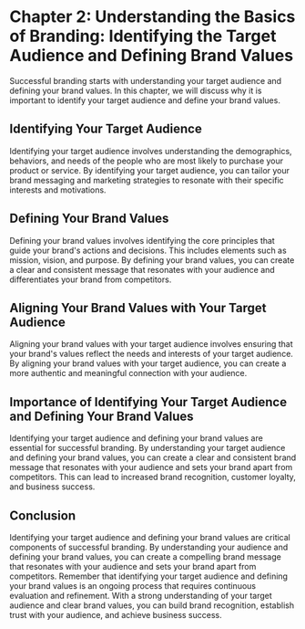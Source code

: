 Chapter 2: Understanding the Basics of Branding: Identifying the Target Audience and Defining Brand Values
==========================================================================================================

Successful branding starts with understanding your target audience and defining your brand values. In this chapter, we will discuss why it is important to identify your target audience and define your brand values.

Identifying Your Target Audience
--------------------------------

Identifying your target audience involves understanding the demographics, behaviors, and needs of the people who are most likely to purchase your product or service. By identifying your target audience, you can tailor your brand messaging and marketing strategies to resonate with their specific interests and motivations.

Defining Your Brand Values
--------------------------

Defining your brand values involves identifying the core principles that guide your brand's actions and decisions. This includes elements such as mission, vision, and purpose. By defining your brand values, you can create a clear and consistent message that resonates with your audience and differentiates your brand from competitors.

Aligning Your Brand Values with Your Target Audience
----------------------------------------------------

Aligning your brand values with your target audience involves ensuring that your brand's values reflect the needs and interests of your target audience. By aligning your brand values with your target audience, you can create a more authentic and meaningful connection with your audience.

Importance of Identifying Your Target Audience and Defining Your Brand Values
-----------------------------------------------------------------------------

Identifying your target audience and defining your brand values are essential for successful branding. By understanding your target audience and defining your brand values, you can create a clear and consistent brand message that resonates with your audience and sets your brand apart from competitors. This can lead to increased brand recognition, customer loyalty, and business success.

Conclusion
----------

Identifying your target audience and defining your brand values are critical components of successful branding. By understanding your audience and defining your brand values, you can create a compelling brand message that resonates with your audience and sets your brand apart from competitors. Remember that identifying your target audience and defining your brand values is an ongoing process that requires continuous evaluation and refinement. With a strong understanding of your target audience and clear brand values, you can build brand recognition, establish trust with your audience, and achieve business success.
